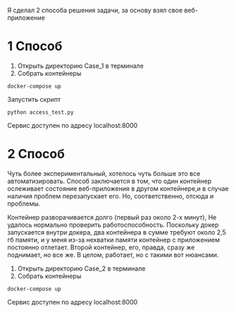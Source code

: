 Я сделал 2 способа решения задачи, за основу взял свое веб-приложение


# 1 Способ

1. Открыть директорию Case_1 в терминале 
2. Собрать контейнеры
``` shell
docker-compose up
```
   Запустить скрипт
``` shell
python access_test.py
```
Сервис доступен по адресу localhost:8000





# 2 Способ
	
Чуть более экспериментальный, хотелось чуть больше это все автоматизировать.
Способ заключается в том, что один контейнер ослеживает состояние веб-приложения в другом контейнере,и в случае 
наличия проблем перезапускает его. Но, соответственно, отсюда и проблемы.

Контейнер разворачивается долго (первый раз около 2-х минут),
Не удалось нормально проверить работоспособность. Поскольку докер запускается внутри докера, два контейнера в сумме
требуют около 2,5 гб памяти, и у меня из-за нехватки памяти контейнер с приложением постоянно отлетает. 
Второй контейнер, его, правда, сразу же поднимает, но все же. В целом, работает, но с такими вот нюансами.

1. Открыть директорию Case_2 в терминале
2. Собрать контейнеры
``` shell
docker-compose up
```
Сервис доступен по адресу localhost:8000
